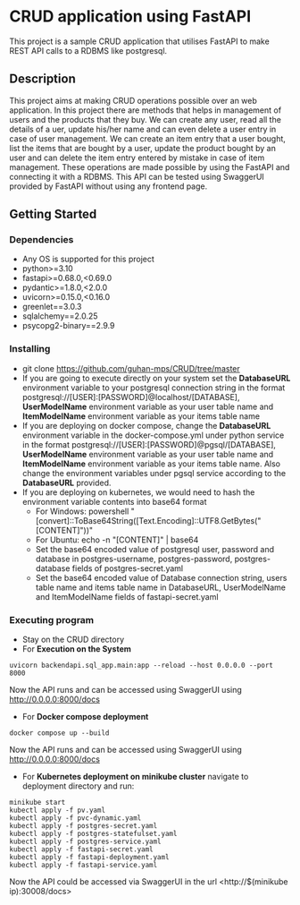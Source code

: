 # CRUD application using FastAPI

This project is a sample CRUD application that utilises FastAPI to make REST API calls to a RDBMS like postgresql.

## Description

This project aims at making CRUD operations possible over an web application. In this project there are methods that helps in management of users and the products that they buy. We can create any user, read all the details of a uer, update his/her name and can even delete a user entry in case of user management. We can create an item entry that a user bought, list the items that are bought by a user, update the  product bought by an user and can delete the item entry entered by mistake in case of item management. These operations are made possible by using the FastAPI and connecting it with a RDBMS. This API can be tested using SwaggerUI provided by FastAPI without using any frontend page.

## Getting Started

### Dependencies

* Any OS is supported for this project
* python>=3.10
* fastapi>=0.68.0,<0.69.0
* pydantic>=1.8.0,<2.0.0
* uvicorn>=0.15.0,<0.16.0
* greenlet==3.0.3
* sqlalchemy==2.0.25
* psycopg2-binary==2.9.9

### Installing

* git clone https://github.com/guhan-mps/CRUD/tree/master
* If you are going to execute directly on your system set the **DatabaseURL** environment variable to your postgresql connection string in the format postgresql://\[USER\]:\[PASSWORD\]@localhost/\[DATABASE\], **UserModelName** environment variable as your user table name and **ItemModelName** environment variable as your items table name
* If you are deploying on docker compose, change the **DatabaseURL** environment variable in the docker-compose.yml under python service in the format postgresql://\[USER\]:\[PASSWORD\]@pgsql/\[DATABASE\], **UserModelName** environment variable as your user table name and **ItemModelName** environment variable as your items table name. Also change the environment variables under pgsql service according to the **DatabaseURL** provided.
* If you are deploying on kubernetes, we would need to hash the environment variable contents into base64 format
    - For Windows: powershell \"\[convert\]::ToBase64String\(\[Text.Encoding\]::UTF8.GetBytes\(\"\[CONTENT\]\"\)\)\"
    - For Ubuntu: echo -n \"\[CONTENT\]\" | base64
    - Set the base64 encoded value of postgresql user, password and database in postgres-username, postgres-password, postgres-database fields of postgres-secret.yaml
    - Set the base64 encoded value of Database connection string, users table name and items table name in DatabaseURL, UserModelName and ItemModelName fields of fastapi-secret.yaml

### Executing program
* Stay on the CRUD directory
* For **Execution on the System** 
```
uvicorn backendapi.sql_app.main:app --reload --host 0.0.0.0 --port 8000
```
Now the API runs and can be accessed using SwaggerUI using <http://0.0.0.0:8000/docs>
* For **Docker compose deployment**
```
docker compose up --build
```
Now the API runs and can be accessed using SwaggerUI using <http://0.0.0.0:8000/docs>

* For **Kubernetes deployment on minikube cluster** navigate to deployment directory and run:
```
minikube start
kubectl apply -f pv.yaml
kubectl apply -f pvc-dynamic.yaml
kubectl apply -f postgres-secret.yaml
kubectl apply -f postgres-statefulset.yaml
kubectl apply -f postgres-service.yaml
kubectl apply -f fastapi-secret.yaml
kubectl apply -f fastapi-deployment.yaml
kubectl apply -f fastapi-service.yaml
```
Now the API could be accessed via SwaggerUI in the url <http://$\(minikube ip\):30008/docs>
